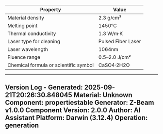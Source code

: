 | Property | Value |
|----------|-------|
| Material density | 2.3 g/cm³ |
| Melting point | 1450°C |
| Thermal conductivity | 1.3 W/m·K |
| Laser type for cleaning | Pulsed Fiber Laser |
| Laser wavelength | 1064nm |
| Fluence range | 0.5–2.0 J/cm² |
| Chemical formula or scientific symbol | CaSO4·2H2O |


---
Version Log - Generated: 2025-09-21T20:26:30.848045
Material: Unknown
Component: propertiestable
Generator: Z-Beam v1.0.0
Component Version: 2.0.0
Author: AI Assistant
Platform: Darwin (3.12.4)
Operation: generation
---